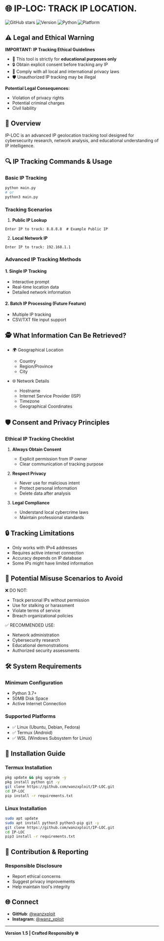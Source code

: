 # 🌐 IP-LOC: TRACK IP LOCATION.

![GitHub stars](https://img.shields.io/github/stars/wanzxploit/IP-LOC?style=social)
![Version](https://img.shields.io/badge/version-1.5-brightgreen)
![Python](https://img.shields.io/badge/python-3.7+-blue)
![Platform](https://img.shields.io/badge/platform-linux%20%7C%20termux-lightgrey)

## ⚠️ Legal and Ethical Warning 

**IMPORTANT: IP Tracking Ethical Guidelines**

- 🚨 This tool is strictly for **educational purposes only**
- 🔒 Obtain explicit consent before tracking any IP
- 📜 Comply with all local and international privacy laws
- 🛡️ Unauthorized IP tracking may be illegal

**Potential Legal Consequences:**
- Violation of privacy rights
- Potential criminal charges
- Civil liability

## 🚀 Overview

IP-LOC is an advanced IP geolocation tracking tool designed for cybersecurity research, network analysis, and educational understanding of IP intelligence.

## 🔍 IP Tracking Commands & Usage

### Basic IP Tracking
```bash
python main.py
# or
python3 main.py
```

### Tracking Scenarios

1. **Public IP Lookup**
```
Enter IP to track: 8.8.8.8  # Example Public IP
```

2. **Local Network IP**
```
Enter IP to track: 192.168.1.1
```

### Advanced IP Tracking Methods

#### 1. Single IP Tracking
- Interactive prompt
- Real-time location data
- Detailed network information

#### 2. Batch IP Processing (Future Feature)
- Multiple IP tracking
- CSV/TXT file input support

## 🕵️ What Information Can Be Retrieved?

- 🌍 Geographical Location
  - Country
  - Region/Province
  - City

- 🌐 Network Details
  - Hostname
  - Internet Service Provider (ISP)
  - Timezone
  - Geographical Coordinates

## 🛡️ Consent and Privacy Principles

### Ethical IP Tracking Checklist

1. **Always Obtain Consent**
   - Explicit permission from IP owner
   - Clear communication of tracking purpose

2. **Respect Privacy**
   - Never use for malicious intent
   - Protect personal information
   - Delete data after analysis

3. **Legal Compliance**
   - Understand local cybercrime laws
   - Maintain professional standards

## 🔒 Tracking Limitations

- Only works with IPv4 addresses
- Requires active internet connection
- Accuracy depends on IP database
- Some IPs might have limited information

## 🚨 Potential Misuse Scenarios to Avoid

❌ DO NOT:
- Track personal IPs without permission
- Use for stalking or harassment
- Violate terms of service
- Breach organizational policies

✅ RECOMMENDED USE:
- Network administration
- Cybersecurity research
- Educational demonstrations
- Authorized security assessments

## 🛠️ System Requirements

### Minimum Configuration
- Python 3.7+
- 50MB Disk Space
- Active Internet Connection

### Supported Platforms
- ✅ Linux (Ubuntu, Debian, Fedora)
- ✅ Termux (Android)
- ✅ WSL (Windows Subsystem for Linux)

## 🔧 Installation Guide

### Termux Installation
```bash
pkg update && pkg upgrade -y
pkg install python git -y
git clone https://github.com/wanzxploit/IP-LOC.git
cd IP-LOC
pip install -r requirements.txt
```

### Linux Installation
```bash
sudo apt update
sudo apt install python3 python3-pip git -y
git clone https://github.com/wanzxploit/IP-LOC.git
cd IP-LOC
pip3 install -r requirements.txt
```

## 🤝 Contribution & Reporting

### Responsible Disclosure
- Report ethical concerns
- Suggest privacy improvements
- Help maintain tool's integrity

## 🌐 Connect

- **GitHub**: [@wanzxploit](https://github.com/wanzxploit)
- **Instagram**: [@wanz_xploit](https://instagram.com/wanz_xploit)

---

**Version 1.5 | Crafted Responsibly 🌐**
